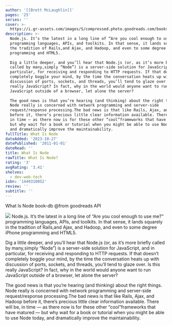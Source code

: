 ```yaml
---
author: '[[Brett McLaughlin]]'
pages: '25'
series: ''
cover: >-
  https://i.gr-assets.com/images/S/compressed.photo.goodreads.com/books/1384803722l/18652730.jpg
description: >-
  Node.js. It’s the latest in a long line of “Are you cool enough to use me?”
  programming languages, APIs, and toolkits. In that sense, it lands squarely in
  the tradition of Rails,and Ajax, and Hadoop, and even to some degree iPhone
  programming and HTML5.  
    
  Dig a little deeper, and you’ll hear that Node.js (or, as it’s more briefly
  called by many,simply “Node”) is a server-side solution for JavaScript, and in
  particular, for receiving and responding to HTTP requests. If that doesn’t
  completely boggle your mind, by the time the conversation heats up with
  discussion of ports, sockets, and threads, you’ll tend to glaze over. Is this
  really JavaScript? In fact, why in the world would anyone want to run
  JavaScript outside of a browser, let alone the server?  
    
  The good news is that you’re hearing (and thinking) about the right things.
  Node really is concerned with network programming and server-side
  request/response processing.The bad news is that like Rails, Ajax, and Hadoop
  before it, there’s precious little clear information available. There will be,
  in time — as there now is for these other “cool”frameworks that have matured —
  but why wait for a book or tutorial when you might be able to use Node today,
  and dramatically improve the maintainability.
fullTitle: What Is Node
dateAdded: '2023-10-27'
datePublished: '2011-01-01'
dateRead: ''
title: What Is Node
rawTitle: What Is Node?
rating: '3'
avgRating: '3.41'
shelves:
  - dev-web-tech
isbn: '1449310052'
review: ''
subtitle: ''
---
```

What Is Node book-db 
@from goodreads API

![](https:&#x2F;&#x2F;i.gr-assets.com&#x2F;images&#x2F;S&#x2F;compressed.photo.goodreads.com&#x2F;books&#x2F;1384803722l&#x2F;18652730.jpg)
Node.js. It’s the latest in a long line of “Are you cool enough to use me?” programming languages, APIs, and toolkits. In that sense, it lands squarely in the tradition of Rails,and Ajax, and Hadoop, and even to some degree iPhone programming and HTML5.  
  
Dig a little deeper, and you’ll hear that Node.js (or, as it’s more briefly called by many,simply “Node”) is a server-side solution for JavaScript, and in particular, for receiving and responding to HTTP requests. If that doesn’t completely boggle your mind, by the time the conversation heats up with discussion of ports, sockets, and threads, you’ll tend to glaze over. Is this really JavaScript? In fact, why in the world would anyone want to run JavaScript outside of a browser, let alone the server?  
  
The good news is that you’re hearing (and thinking) about the right things. Node really is concerned with network programming and server-side request&#x2F;response processing.The bad news is that like Rails, Ajax, and Hadoop before it, there’s precious little clear information available. There will be, in time — as there now is for these other “cool”frameworks that have matured — but why wait for a book or tutorial when you might be able to use Node today, and dramatically improve the maintainability.